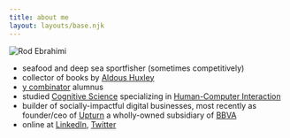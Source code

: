 ```yaml
---
title: about me
layout: layouts/base.njk
---
```


![Rod Ebrahimi](/images/rod-avatar042019.png)

* seafood and deep sea sportfisher (sometimes competitively)
* collector of books by [Aldous Huxley](https://en.wikipedia.org/wiki/Aldous_Huxley)
* [y combinator](https://ycombinator.com) alumnus
* studied [Cognitive Science](https://en.wikipedia.org/wiki/Cognitive_science) specializing in [Human-Computer Interaction](https://en.wikipedia.org/wiki/Human%E2%80%93computer_interaction)
* builder of socially-impactful digital businesses, most recently as founder/ceo of [Upturn](https://upturncredit.com) a wholly-owned subsidiary of [BBVA](https://bbvausa.com)
* online at [LinkedIn](https://linkedin.com/in/rodebrahimi), [Twitter](https://twitter.com/innovatebig)
